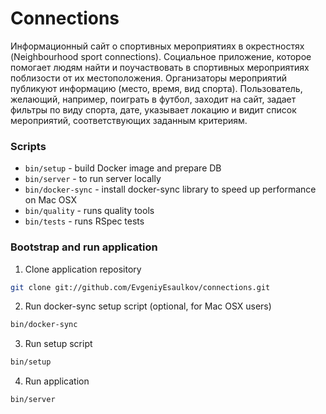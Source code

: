 # Connections

Информационный сайт о спортивных мероприятиях в окрестностях (Neighbourhood sport connections). Социальное приложение, которое помогает людям найти и поучаствовать в спортивных мероприятиях поблизости от их местоположения. Организаторы мероприятий публикуют информацию (место, время, вид спорта). Пользователь, желающий, например, поиграть в футбол, заходит на сайт, задает фильтры по виду спорта, дате, указывает локацию и видит список мероприятий, соответствующих заданным критериям.

### Scripts

* `bin/setup` - build Docker image and prepare DB
* `bin/server` - to run server locally
* `bin/docker-sync` - install docker-sync library to speed up performance on Mac OSX
* `bin/quality` - runs quality tools
* `bin/tests` - runs RSpec tests

### Bootstrap and run application


1. Clone application repository

```bash
git clone git://github.com/EvgeniyEsaulkov/connections.git
```

2. Run docker-sync setup script (optional, for Mac OSX users)

```bash
bin/docker-sync
```

3. Run setup script

```bash
bin/setup
```

4. Run application

```bash
bin/server
```
